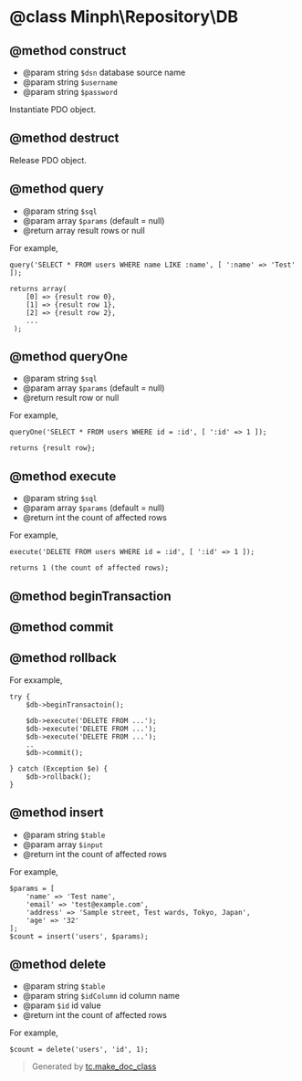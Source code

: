 # @class Minph\Repository\DB


## @method construct
* @param string `$dsn` database source name
* @param string `$username`
* @param string `$password`

 Instantiate PDO object.

## @method destruct

 Release PDO object.

## @method query
* @param string `$sql`
* @param array `$params` (default = null)
* @return array result rows or null

 For example,
 ```
 query('SELECT * FROM users WHERE name LIKE :name', [ ':name' => 'Test' ]);

 returns array(
     [0] => {result row 0},
     [1] => {result row 1},
     [2] => {result row 2},
     ...
  );
  ```

## @method queryOne
* @param string `$sql`
* @param array `$params` (default = null)
* @return result row or null

 For example,
 ```
 queryOne('SELECT * FROM users WHERE id = :id', [ ':id' => 1 ]);

 returns {result row};
 ```

## @method execute
* @param string `$sql`
* @param array `$params` (default = null)
* @return int the count of affected rows

 For example,
 ```
 execute('DELETE FROM users WHERE id = :id', [ ':id' => 1 ]);

 returns 1 (the count of affected rows);
 ```

## @method beginTransaction

## @method commit

## @method rollback

 For exxample,

 ```
 try {
     $db->beginTransactoin();

     $db->execute('DELETE FROM ...');
     $db->execute('DELETE FROM ...');
     $db->execute('DELETE FROM ...');
     ..
     $db->commit();

 } catch (Exception $e) {
     $db->rollback();
 }

 ```

## @method insert
* @param string `$table`
* @param array `$input`
* @return int the count of affected rows

 For example,
 ```
 $params = [
     'name' => 'Test name',
     'email' => 'test@example.com',
     'address' => 'Sample street, Test wards, Tokyo, Japan',
     'age' => '32'
 ];
 $count = insert('users', $params);
 ```

## @method delete
* @param string `$table`
* @param string `$idColumn` id column name
* @param `$id` id value
* @return int the count of affected rows

 For example,
 ```
 $count = delete('users', 'id', 1);
 ```




>Generated by [tc.make_doc_class](https://github.com/ISSKJ/toolc-dist/)
